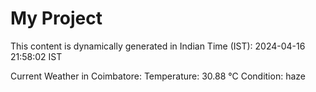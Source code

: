 # My Project

This content is dynamically generated in Indian Time (IST): 2024-04-16 21:58:02 IST


Current Weather in Coimbatore:
Temperature: 30.88 °C
Condition: haze
